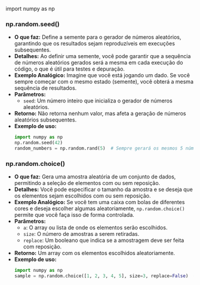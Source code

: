 import numpy as np

### np.random.seed()
- **O que faz:** Define a semente para o gerador de números aleatórios, garantindo que os resultados sejam reproduzíveis em execuções subsequentes.
- **Detalhes:** Ao definir uma semente, você pode garantir que a sequência de números aleatórios gerados será a mesma em cada execução do código, o que é útil para testes e depuração.
- **Exemplo Analógico:** Imagine que você está jogando um dado. Se você sempre começar com o mesmo estado (semente), você obterá a mesma sequência de resultados.
- **Parâmetros:** 
  - `seed`: Um número inteiro que inicializa o gerador de números aleatórios.
- **Retorno:** Não retorna nenhum valor, mas afeta a geração de números aleatórios subsequentes.
- **Exemplo de uso:**
  ```python
  import numpy as np
  np.random.seed(42)
  random_numbers = np.random.rand(5)  # Sempre gerará os mesmos 5 números aleatórios.
  ```

### np.random.choice()
- **O que faz:** Gera uma amostra aleatória de um conjunto de dados, permitindo a seleção de elementos com ou sem reposição.
- **Detalhes:** Você pode especificar o tamanho da amostra e se deseja que os elementos sejam escolhidos com ou sem reposição.
- **Exemplo Analógico:** Se você tem uma caixa com bolas de diferentes cores e deseja escolher algumas aleatoriamente, `np.random.choice()` permite que você faça isso de forma controlada.
- **Parâmetros:** 
  - `a`: O array ou lista de onde os elementos serão escolhidos.
  - `size`: O número de amostras a serem retiradas.
  - `replace`: Um booleano que indica se a amostragem deve ser feita com reposição.
- **Retorno:** Um array com os elementos escolhidos aleatoriamente.
- **Exemplo de uso:**
  ```python
  import numpy as np
  sample = np.random.choice([1, 2, 3, 4, 5], size=3, replace=False)  # Seleciona 3 números sem reposição.
  ```